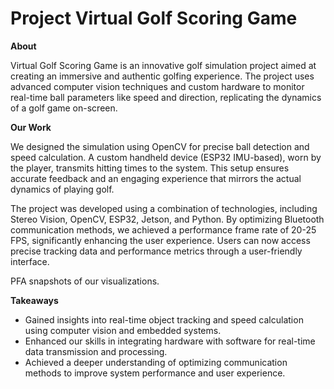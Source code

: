 # Project Virtual Golf Scoring Game

**About**

Virtual Golf Scoring Game is an innovative golf simulation project aimed at creating an immersive and authentic golfing experience. The project uses advanced computer vision techniques and custom hardware to monitor real-time ball parameters like speed and direction, replicating the dynamics of a golf game on-screen.

**Our Work**

We designed the simulation using OpenCV for precise ball detection and speed calculation. A custom handheld device (ESP32 IMU-based), worn by the player, transmits hitting times to the system. This setup ensures accurate feedback and an engaging experience that mirrors the actual dynamics of playing golf.

The project was developed using a combination of technologies, including Stereo Vision, OpenCV, ESP32, Jetson, and Python. By optimizing Bluetooth communication methods, we achieved a performance frame rate of 20-25 FPS, significantly enhancing the user experience. Users can now access precise tracking data and performance metrics through a user-friendly interface.

PFA snapshots of our visualizations. 

**Takeaways**

- Gained insights into real-time object tracking and speed calculation using computer vision and embedded systems.
- Enhanced our skills in integrating hardware with software for real-time data transmission and processing.
- Achieved a deeper understanding of optimizing communication methods to improve system performance and user experience.

